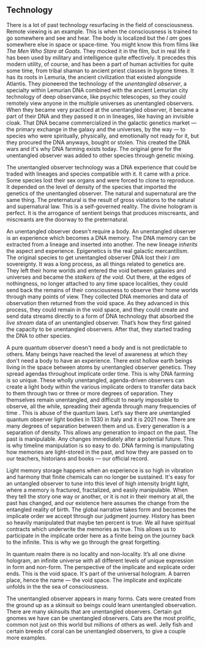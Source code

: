 
## Technology


There is a lot of past technology resurfacing in the field of
consciousness. Remote viewing is an example. This is when the
consciousness is trained to go somewhere and see and hear. The body is
localized but the *I am* goes somewhere else in space or space-time. You
might know this from films like *The Men Who Stare at Goats*. They
mocked it in the film, but in real life it has been used by military and
intelligence quite effectively. It precedes this modern utility, of
course, and has been a part of human activities for quite some time,
from tribal shaman to ancient priest classes in bygone times. It has its
roots in Lemuria, the ancient civilization that existed alongside
Atlantis. They pioneered the technology of the *unentangled observer*, a
specialty within Lemurian DNA combined with the ancient Lemurian city
technology of deep observance, like psychic telescopes, so they could
remotely view anyone in the multiple universes as unentangled observers.
When they became very practiced at the unentangled observer, it became a
part of their DNA and they passed it on in lineages, like having an
invisible cloak. That DNA became commercialized in the galactic genetics
market &mdash; the primary exchange in the galaxy and the universes, by the
way &mdash; to species who were spiritually, physically, and emotionally not
ready for it, but they procured the DNA anyways, bought or stolen. This
created the DNA wars and it's why DNA farming exists today. The original
gene for the unentangled observer was added to other species through
genetic mixing.

The unentangled observer technology was a DNA experience that could be
traded with lineages and species compatible with it. It came with a
price. Some species lost their sex organs and were forced to clone to
reproduce. It depended on the level of density of the species that
imported the genetics of the unentangled observer. The natural and
supernatural are the same thing. The preternatural is the result of
gross violations to the natural and supernatural law. This is a
self-governed reality. The divine hologram is perfect. It is the
arrogance of sentient beings that produces miscreants, and miscreants
are the doorway to the preternatural.

An unentangled observer doesn't require a body. An unentangled observer
is an experience which becomes a DNA memory. The DNA memory can be
extracted from a lineage and inserted into another. The new lineage
*inherits* the aspect and experience. Epigenetics is the real galactic
mercantilism. The original species to get unentangled observer DNA lost
their *I am* sovereignty. It was a long process, as all things related
to genetics are. They left their home worlds and entered the void
between galaxies and universes and became the *stalkers of the void*.
Out there, at the edges of nothingness, no longer attached to any time
space localities, they could send back the remains of their
consciousness to observe their home worlds through many points of view.
They collected DNA memories and data of observation then returned from
the void space. As they advanced in this process, they could remain in
the void space, and they could create and send data streams directly to
a form of DNA technology that absorbed the *live stream* data of an
unentangled observer. That’s how they first gained the capacity to be
unentangled observers. After that, they started trading the DNA to other
species.

A pure quantum observer doesn't need a body and is not predictable to
others. Many beings have reached the level of awareness at which they
don't need a body to have an experience. There exist hollow earth beings
living in the space between atoms by unentangled observer genetics. They
spread agendas throughout implicate order time. This is why DNA farming
is so unique. These wholly unentangled, agenda-driven observers can
create a light body within the various implicate orders to transfer data
back to them through two or three or more degrees of separation. They
themselves remain unentangled, and difficult to nearly impossible to
observe, all the while, spreading their agenda through many frequencies
of time . This is abuse of the quantum laws. Let’s say there are
unentangled quantum observer light bodies in 1330 in Italy and it is
2021 now. There are many degrees of separation between them and us.
Every generation is a separation of density. This allows any generation
to impact on the past. The past is manipulable. Any changes immediately
alter a potential future. This is why timeline manipulation is so easy
to do. DNA farming is manipulating how memories are light-stored in the
past, and how they are passed on to our teachers, historians and books &mdash;
our official record.

Light memory storage happens when an experience is so high in vibration
and harmony that finite chemicals can no longer be sustained. It's easy
for an untangled observer to tune into this level of high intensity
bright light, where a memory is fractured, fractalized, and easily
manipulable. When they tell the story one way or another, or it is not
in their memory at all, the past has changed, and our existence here
assumes the change from the entangled reality of birth. The global
narrative takes form and becomes the implicate order we accept through
our judgment journey. History has been so heavily manipulated that maybe
ten percent is true. We all have spiritual contracts which underwrite
the memories as true. This allows us to participate in the implicate
order here as a finite being on the journey back to the infinite. This
is why we go through the great forgetting.

In quantum realm there is no locality and non-locality. It’s all one
divine hologram, an infinite universe with all different levels of
unique expression in form and non-form. The perspective of the implicate
and explicate order ends. This is the void space. It's part of the
universal hologram. A barren place, hence the name &mdash; the void space. The
implicate and explicate unfolds in the the sea of consciousness.

The unentangled observer appears in many forms. Cats were created from
the ground up as a skinsuit so beings could learn unentangled
observation. There are many skinsuits that are unentangled observers.
Certain gut gnomes we have can be unentangled observers. Cats are the
most prolific, common not just on this world but millions of others as
well. Jelly fish and certain breeds of coral can be unentangled
observers, to give a couple more examples.
